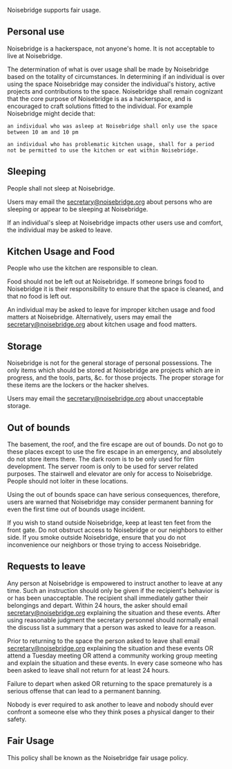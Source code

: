 <!-- Name : Fair Usage Policy -->

Noisebridge supports fair usage.

Personal use
------------
Noisebridge is a hackerspace, not anyone's home. It is not acceptable to live at Noisebridge.  

The determination of what is over usage shall be made by Noisebridge based on the totality of circumstances.  In determining if an individual is over using the space Noisebridge may consider the individual's history, active projects and contributions to the space.  Noisebridge shall remain cognizant that the core purpose of Noisebridge is as a hackerspace, and is encouraged to craft solutions fitted to the individual.  For example Noisebridge might decide that:

	an individual who was asleep at Noisebridge shall only use the space between 10 am and 10 pm  

	an individual who has problematic kitchen usage, shall for a period not be permitted to use the kitchen or eat within Noisebridge.

Sleeping
--------

People shall not sleep at Noisebridge.   

Users may email the secretary@noisebridge.org about persons who are sleeping or appear to be sleeping at Noisebridge. 

If an individual's sleep at Noisebridge impacts other users use and comfort, the individual may be asked to leave.

Kitchen Usage and Food
----------------------

People who use the kitchen are responsible to clean.

Food should not be left out at Noisebridge. If someone brings food to Noisebridge it is their responsibility to ensure that the space is cleaned, and that no food is left out.

An individual may be asked to leave for improper kitchen usage and food matters at Noisebridge.   Alternatively, users may email the secretary@noisebridge.org about kitchen usage and food matters.

Storage
-------

Noisebridge is not for the general storage of personal possessions. The only items which should be stored at Noisebridge are projects which are in progress, and the tools, parts, &c. for those projects. The proper storage for these items are the lockers or the hacker shelves.   

Users may email the secretary@noisebridge.org about unacceptable storage.

Out of bounds
-------------

The basement, the roof, and the fire escape are out of bounds. Do not go to these places except to use the fire escape in an emergency, and absolutely do not store items there. The dark room is to be only used for film development. The server room is only to be used for server related purposes. The stairwell and elevator are only for access to Noisebridge. People should not loiter in these locations.

Using the out of bounds space can have serious consequences, therefore, users are warned that Noisebridge may consider permanent banning for even the first time out of bounds usage incident.

If you wish to stand outside Noisebridge, keep at least ten feet from the front gate. Do not obstruct access to Noisebridge or our neighbors to either side. If you smoke outside Noisebridge, ensure that you do not inconvenience our neighbors or those trying to access Noisebridge.

Requests to leave
-----------------

Any person at Noisebridge is empowered to instruct another to leave at any time. Such an instruction should only be given if the recipient's behavior is or has been unacceptable. The recipient shall immediately gather their belongings and depart. Within 24 hours, the asker should email secretary@noisebridge.org explaining the situation and these events.  After using reasonable judgment the secretary personnel should normally email the discuss list a summary that a person was asked to leave for a reason.

Prior to returning to the space the person asked to leave shall email secretary@noisebridge.org explaining the situation and these events OR attend a Tuesday meeting OR attend a community working group meeting and explain the situation and these events. In every case someone who has been asked to leave shall not return for at least 24 hours. 

Failure to depart when asked OR returning to the space prematurely is a serious offense that can lead to a permanent banning.

Nobody is ever required to ask another to leave and nobody should ever confront a someone else who they think poses a physical danger to their safety.

Fair Usage
----------
This policy shall  be known as the Noisebridge fair usage policy.
